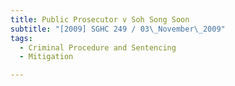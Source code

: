 ```yaml
---
title: Public Prosecutor v Soh Song Soon 
subtitle: "[2009] SGHC 249 / 03\_November\_2009"
tags:
  - Criminal Procedure and Sentencing
  - Mitigation

---
```


